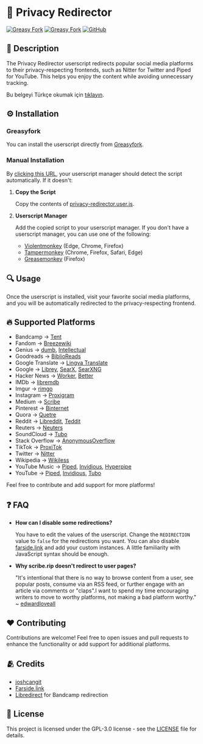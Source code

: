 # 🔀 Privacy Redirector

[![Greasy Fork](https://img.shields.io/greasyfork/v/436359-privacy-redirector?style=flat-square)](https://greasyfork.org/scripts/436359-privacy-redirector)
[![Greasy Fork](https://img.shields.io/greasyfork/dt/436359-privacy-redirector?style=flat-square)](https://greasyfork.org/scripts/436359-privacy-redirector)
[![GitHub](https://img.shields.io/github/license/dybdeskarphet/privacy-redirector?style=flat-square)](./LICENSE)

## 📖 Description

The Privacy Redirector userscript redirects popular social media platforms to their privacy-respecting frontends, such as Nitter for Twitter and Piped for YouTube. This helps you enjoy the content while avoiding unnecessary tracking.

Bu belgeyi Türkçe okumak için
<a href="https://github.com/dybdeskarphet/privacy-redirector/blob/main/doc/README_tr.md">tıklayın</a>.

## ⚙️ Installation

### Greasyfork

You can install the userscript directly from [Greasyfork](https://greasyfork.org/scripts/436359-privacy-redirector).

### Manual Installation

By [clicking this URL](https://raw.githubusercontent.com/dybdeskarphet/privacy-redirector/main/privacy-redirector.user.js), your userscript manager should detect the script automatically. If it doesn't:

1. **Copy the Script**

   Copy the contents of [privacy-redirector.user.js](https://raw.githubusercontent.com/dybdeskarphet/privacy-redirector/main/privacy-redirector.user.js).

2. **Userscript Manager**

   Add the copied script to your userscript manager. If you don't have a userscript manager, you can use one of the following:

   - [Violentmonkey](https://violentmonkey.github.io/) (Edge, Chrome, Firefox)
   - [Tampermonkey](https://www.tampermonkey.net/) (Chrome, Firefox, Safari, Edge)
   - [Greasemonkey](https://www.greasespot.net/) (Firefox)

## 🔍 Usage

Once the userscript is installed, visit your favorite social media platforms, and you will be automatically redirected to the privacy-respecting frontend.

## 🔥 Supported Platforms

- Bandcamp → [Tent](https://forgejo.sny.sh/sun/Tent)
- Fandom → [Breezewiki](https://breezewiki.com/)
- Genius → [dumb](https://github.com/rramiachraf/dumb), [Intellectual](https://github.com/Insprill/intellectual)
- Goodreads → [BiblioReads](https://github.com/nesaku/BiblioReads)
- Google Translate → [Lingva Translate](https://github.com/rsmt/lingva-translate)
- Google → [Librey](https://github.com/Ahwxorg/librey/), [SearX](https://github.com/searx/searx), [SearXNG](https://github.com/searxng/searxng)
- Hacker News → [Worker](https://github.com/worker-tools/worker-news), [Better](https://github.com/vedantnn71/better-hackernews)
- IMDb → [libremdb](https://github.com/zyachel/libremdb)
- Imgur → [rimgo](https://codeberg.org/rimgo/rimgo)
- Instagram → [Proxigram](https://codeberg.org/ThePenguinDev/Proxigram)
- Medium → [Scribe](https://sr.ht/~edwardloveall/Scribe/)
- Pinterest → [Binternet](https://github.com/Ahwxorg/Binternet)
- Quora → [Quetre](https://github.com/zyachel/quetre)
- Reddit → [Libreddit](https://github.com/libreddit/libreddit), [Teddit](https://codeberg.org/teddit/teddit)
- Reuters → [Neuters](https://github.com/HookedBehemoth/neuters)
- SoundCloud → [Tubo](https://github.com/migalmoreno/tubo)
- Stack Overflow → [AnonymousOverflow](https://github.com/httpjamesm/AnonymousOverflow)
- TikTok → [ProxiTok](https://github.com/pablouser1/ProxiTok)
- Twitter → [Nitter](https://github.com/zedeus/nitter)
- Wikipedia → [Wikiless](https://codeberg.org/orenom/wikiless)
- YouTube Music → [Piped](https://github.com/TeamPiped/Piped), [Invidious](https://github.com/iv-org/invidious), [Hyperpipe](https://codeberg.org/Hyperpipe/Hyperpipe)
- YouTube → [Piped](https://github.com/TeamPiped/Piped), [Invidious](https://github.com/iv-org/invidious), [Tubo](https://github.com/migalmoreno/tubo)

Feel free to contribute and add support for more platforms!

## ❓ FAQ

- **How can I disable some redirections?**

  You have to edit the values of the userscript. Change the `REDIRECTION` value to
  `false` for the redirections you want. You can also disable [farside.link](https://github.com/benbusby/farside)
  and add your custom instances. A little familiarity with JavaScript syntax should
  be enough.

- **Why scribe.rip doesn't redirect to user pages?**

  "It's intentional that there is no way to browse content from a user, see popular
  posts, consume via an RSS feed, or further engage with an article via comments or
  "claps".I want to spend my time encouraging writers to move to worthy platforms,
  not making a bad platform worthy."
  ~ [edwardloveall](https://sr.ht/~edwardloveall/Scribe/#project-goals)

## ❤️ Contributing

Contributions are welcome! Feel free to open issues and pull requests to enhance the functionality or add support for additional platforms.

## 🫂 Credits

- [joshcangit](https://github.com/joshcangit)
- [Farside.link](https://github.com/benbusby/farside)
- [Libredirect](https://github.com/libredirect/browser_extension) for
  Bandcamp redirection

## 📜 License

This project is licensed under the GPL-3.0 license - see the [LICENSE](LICENSE) file for details.

